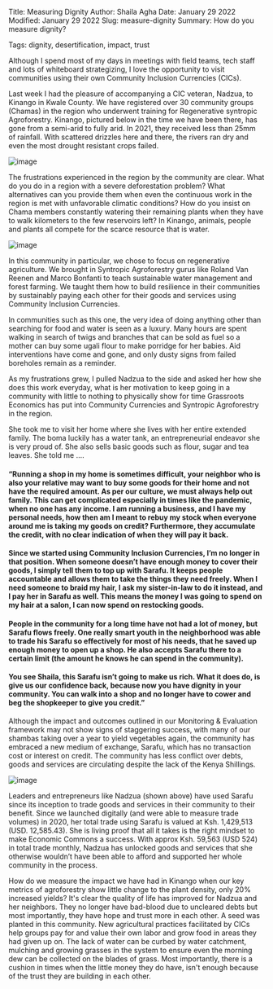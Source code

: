 Title: Measuring Dignity
Author: Shaila Agha
Date: January 29 2022
Modified: January 29 2022
Slug: measure-dignity
Summary: How do you measure dignity?

Tags: dignity, desertification, impact, trust

Although I spend most of my days in meetings with field teams, tech staff and lots of whiteboard strategizing, I love the opportunity to visit communities using their own Community Inclusion Currencies (CICs).

Last week I had the pleasure of accompanying a CIC veteran, Nadzua, to Kinango in Kwale County. We have registered over 30 community groups (Chamas) in the region who underwent training for Regenerative syntropic Agroforestry. Kinango, pictured below in the time we have been there, has gone from a semi-arid to fully arid. In 2021, they received less than 25mm of rainfall. With scattered drizzles here and there, the rivers ran dry and even the most drought resistant crops failed. 

![image](images/blog/measure-dignity1.webp)


The frustrations experienced in the region by the community are clear. What do you do in a region with a severe deforestation problem? What alternatives can you provide them when even the continuous work in the region is met with unfavorable climatic conditions? How do you insist on Chama members constantly watering their remaining plants when they have to walk kilometers to the few reservoirs left? In Kinango, animals, people and plants all compete for the scarce resource that is water. 

![image](images/blog/measure-dignity2.webp)

In this community in particular, we chose to focus on regenerative agriculture. We brought in Syntropic Agroforestry gurus like Roland Van Reenen and Marco Bonfanti to teach sustainable water management and forest farming. We taught them how to build resilience in their communities by sustainably paying each other for their goods and services using Community Inclusion Currencies. 

In communities such as this one, the very idea of doing anything other than searching for food and water is seen as a luxury. Many hours are spent walking in search of twigs and branches that can be sold as fuel so a mother can buy some ugali flour to make porridge for her babies. Aid interventions have come and gone, and only dusty signs from failed boreholes remain as a reminder.

As my frustrations grew, I pulled Nadzua to the side and asked her how she does this work everyday, what is her motivation to keep going in a community with little to nothing to physically show for time Grassroots Economics has put into Community Currencies and Syntropic Agroforestry in the region. 

She took me to visit her home where she lives with her entire extended family. The boma luckily has a water tank, an entrepreneurial endeavor she is very proud of. She also sells basic goods such as flour, sugar and tea leaves. She told me ....

#### “Running a shop in my home is sometimes difficult, your neighbor who is also your relative may want to buy some goods for their home and not have the required amount. As per our culture, we must always help out family. This can get complicated especially in times like the pandemic, when no one has any income. I am running a business, and I have my personal needs, how then am I meant to rebuy my stock when everyone around me is taking my goods on credit? Furthermore, they accumulate the credit, with no clear indication of when they will pay it back. 

#### Since we started using Community Inclusion Currencies, I’m no longer in that position. When someone doesn’t have enough money to cover their goods, I simply tell them to top up with Sarafu. It keeps people accountable and allows them to take the things they need freely. When I need someone to braid my hair, I ask my sister-in-law to do it instead, and I pay her in Sarafu as well. This means the money I was going to spend on my hair at a salon, I can now spend on restocking goods. 
 
#### People in the community for a long time have not had a lot of money, but Sarafu flows freely. One really smart youth in the neighborhood was able to trade his Sarafu so effectively for most of his needs, that he saved up enough money to open up a shop. He also accepts Sarafu there to a certain limit (the amount he knows he can spend in the community).

#### You see Shaila, this Sarafu isn’t going to make us rich. What it does do, is give us our confidence back, because now you have dignity in your community. You can walk into a shop and no longer have to cower and beg the shopkeeper to give you credit.” 

Although the impact and outcomes outlined in our Monitoring & Evaluation framework may not show signs of staggering success, with many of our shambas taking over a year to yield vegetables again, the community has embraced a new medium of exchange, Sarafu, which has no transaction cost or interest on credit. The community has less conflict over debts, goods and services are circulating despite the lack of the Kenya Shillings. 

![image](images/blog/measure-dignity3.webp)

Leaders and entrepreneurs like Nadzua (shown above) have used Sarafu since its inception to trade goods and services in their community to their benefit. Since we launched digitally (and were able to measure trade volumes) in 2020, her total trade using Sarafu is valued at Ksh. 1,429,513 (USD. 12,585.43). She is living proof that all it takes is the right mindset to make Economic Commons a success. With approx Ksh. 59,563 (USD 524) in total trade monthly, Nadzua has unlocked goods and services that she otherwise wouldn’t have been able to afford and supported her whole community in the process. 

How do we measure the impact we have had in Kinango when our key metrics of agroforestry show little change to the plant density, only 20% increased yields? It's clear the quality of life has improved for Nadzua and her neighbors. They no longer have bad-blood due to uncleared debts but most importantly, they have hope and trust more in each other. A seed was planted in this community. New agricultural practices facilitated by CICs help groups pay for and value their own labor and grow food in areas they had given up on. The lack of water can be curbed by water catchment, mulching and growing grasses in the system to ensure even the morning dew can be collected on the blades of grass. Most importantly, there is a cushion in times when the little money they do have, isn't enough because of the trust they are building in each other. 